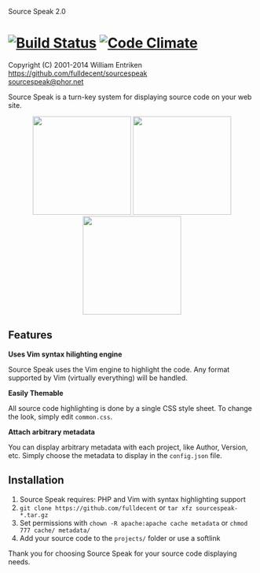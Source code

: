Source Speak 2.0 

[![Build Status](https://travis-ci.org/fulldecent/sourcespeak.png?branch=master)](https://travis-ci.org/fulldecent/sourcespeak)
[![Code Climate](https://codeclimate.com/github/fulldecent/sourcespeak/badges/gpa.svg)](https://codeclimate.com/github/fulldecent/sourcespeak)
============

Copyright (C) 2001-2014 William Entriken<br>
https://github.com/fulldecent/sourcespeak<br>
sourcespeak@phor.net

Source Speak is a turn-key system for displaying source code on your web site.

<p align="center">
<img src="https://i.imgur.com/XKWdKC0.png" width=200>
<img src="https://i.imgur.com/QqEph4i.png" width=200>
<img src="https://i.imgur.com/nb1mbfz.png" width=200>
<p>

Features
--------

**Uses Vim syntax hilighting engine**

  Source Speak uses the Vim engine to highlight the code. Any format supported
  by Vim (virtually everything) will be handled.

**Easily Themable**

All source code highlighting is done by a single CSS style sheet. To change
the look, simply edit `common.css`.

**Attach arbitrary metadata**

  You can display arbitrary metadata with each project, like Author, Version, etc.
  Simply choose the metadata to display in the `config.json` file.


Installation
------------

 1. Source Speak requires: PHP and Vim with syntax highlighting support
 2. `git clone https://github.com/fulldecent` or `tar xfz sourcespeak-*.tar.gz`
 3. Set permissions with `chown -R apache:apache cache metadata` or `chmod 777 cache/ metadata/`
 4. Add your source code to the `projects/` folder or use a softlink

Thank you for choosing Source Speak for your source code displaying needs.
